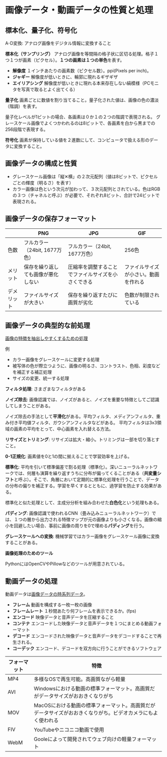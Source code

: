 <script type="text/javascript" async src="https://cdnjs.cloudflare.com/ajax/libs/mathjax/3.2.2/es5/tex-mml-chtml.min.js">
</script>
<script type="text/x-mathjax-config">
 MathJax.Hub.Config({
 tex2jax: {
 inlineMath: [['$', '$'] ],
 displayMath: [ ['$$','$$'], ["\\[","\\]"] ]
 }
 });
</script>

# 画像データ・動画データの性質と処理

## 標本化、量子化、符号化

A-D変換: アナログ画像をデジタル情報に変換すること

**標本化（サンプリング）** アナログ画像を等間隔の格子状に区切る処理。格子１つ１つが画素（ピクセル）。**１つの画素は１つの単色**を表す。

- **解像度** １インチあたりの画素数（ピクセル数）。ppi(Pixels per inch)。
- **ジャギー** 解像度が低いときに、輪郭に現れるギザギザ
- **エイリアシング** 解像度が低いときに現れる本来存在しない縞模様（PCモニタを写真で取るとよく出てくる）

**量子化** 画素ごとに数値を割り当てること。量子化された値は、画像の色の濃淡（階調）を表す。

量子化レベルが1ビットの場合、各画素は０か１の２つの階調で表現される。
グレースケール画像でよくつかわれるのは8ビットで、各画素を白から黒までの256段階で表現する。

**符号化** 画素が保持している値を２進数にして、コンピュータで扱える形のデータに変換すること。

## 画像データの構成と性質

- グレースケール画像は「縦✕横」の２次元配列（値は8ビットで、ピクセルごとの輝度（明るさ）を表す）
- カラー画像は色という次元が加わって、３次元配列とされている。色はRGBの３つ（チャネルと呼ぶ）が必要で、それぞれ8ビット、合計で24ビットで表現される。

## 画像データの保存フォーマット

| |PNG|JPG|GIF|
|--|--|--|--|
|色数|フルカラー（24bit, 1677万色）|フルカラー（24bit, 1677万色）|256色|
|メリット|保存を繰り返しても画像が悪化しない|圧縮率を調整することでファイルサイズを小さくできる|ファイルサイズが小さい。動画を作れる|
|デメリット|ファイルサイズが大きい|保存を繰り返すたびに画質が劣化|色数が制限されている|

## 画像データの典型的な前処理

 <u>画像の特徴を抽出しやすくするための処理</u>

例
 - カラー画像をグレースケールに変更する処理
 - 被写体の色が際立つように、画像の明るさ、コントラスト、色相、彩度などを補正する補正処理
 - サイズの変更、統一する処理

 **フィルタ処理**:  さまざまなフィルタがある

 **ノイズ除去**: 画像認識では、ノイズがあると、ノイズを重要な特徴としてご認識してしまうことがある。

 ノイズ除去の手法として**平滑化**がある。平均フィルタ、メディアンフィルタ、重み付き平均値フィルタ、ガウシアンフィルタなどがある。
 平均フィルタは3x3領域の画素の平均をとって、中心画素を入れ替える方法。

 **リサイズとトリミング**: リサイズは拡大・縮小。トリミングは一部を切り落とすこと。

 **0-1正規化**: 画素値を0と1の間に揃えることで学習効率を上げる。

 **標準化**: 平均を引いて標準偏差で割る処理（標準化）。深いニューラルネットワークでは、何層も演算を繰り返すうちに分布が偏ってくることがある（**共変量シフト**と呼ぶ）。そこで、角層において定期的に標準化処理を行うことで、データの分布の偏りを補正する。学習を早くするとともに、過学習を防止する効果がある。

標準化と似た処理として、主成分分析を組み合わせた**白色化**という処理もある。

**パディング**: 画像認識で使われるCNN（畳み込みニューラルネットワーク）では、１つの層から出力される特徴マップが元の画像よりも小さくなる。画像の縮小を回避したい場合、事前に画像の周りを0で埋める**パディング**を行う。

**グレースケールへの変換**: 機械学習ではカラー画像をグレースケール画像に変換することがある。

**画像処理のためのツール**

PythonにはOpenCVやPillowなどのツールが用意されている。

## 動画データの処理

動画データは<u>画像データの時系列データ</u>。

- **フレーム** 動画を構成する一枚一枚の画像
- **フレームレート** １秒間あたり何フレームを表示できるか。(fps)
- **エンコード** 映像データと音声データを圧縮すること
- **コンテナ** エンコードした映像データと音声データを１つにまとめる動画フォーマット
- **デコード** エンコードされた映像データと音声データをデコードすることで再生される。
- **コーデック** エンコード、デコードを双方向に行うことができるソフトウェア

|フォーマット|特徴|
|----------|----|
|MP4|多様なOSで再生可能。高画質ながら軽量|
|AVI|Windowsにおける動画の標準フォーマット。高画質だがデータサイズがおおきくなりがち|
|MOV|MacOSにおける動画の標準フォーマット。高画質だがデータサイズがおおきくなりがち。ビデオカメラにもよく使われる|
|FIV|YouTubeやニコニコ動画で使用|
|WebM|Gooleによって開発されてウェブ向けの軽量フォーマット|

